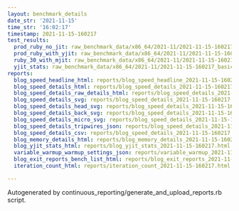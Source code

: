 ```yaml
---
layout: benchmark_details
date_str: '2021-11-15'
time_str: '16:02:17'
timestamp: 2021-11-15-160217
test_results:
  prod_ruby_no_jit: raw_benchmark_data/x86_64/2021-11/2021-11-15-160217_basic_benchmark_prod_ruby_no_jit.json
  prod_ruby_with_yjit: raw_benchmark_data/x86_64/2021-11/2021-11-15-160217_basic_benchmark_prod_ruby_with_yjit.json
  ruby_30_with_mjit: raw_benchmark_data/x86_64/2021-11/2021-11-15-160217_basic_benchmark_ruby_30_with_mjit.json
  yjit_stats: raw_benchmark_data/x86_64/2021-11/2021-11-15-160217_basic_benchmark_yjit_stats.json
reports:
  blog_speed_headline_html: reports/blog_speed_headline_2021-11-15-160217.html
  blog_speed_details_html: reports/blog_speed_details_2021-11-15-160217.html
  blog_speed_details_raw_details_html: reports/blog_speed_details_2021-11-15-160217.raw_details.html
  blog_speed_details_svg: reports/blog_speed_details_2021-11-15-160217.svg
  blog_speed_details_head_svg: reports/blog_speed_details_2021-11-15-160217.head.svg
  blog_speed_details_back_svg: reports/blog_speed_details_2021-11-15-160217.back.svg
  blog_speed_details_micro_svg: reports/blog_speed_details_2021-11-15-160217.micro.svg
  blog_speed_details_tripwires_json: reports/blog_speed_details_2021-11-15-160217.tripwires.json
  blog_speed_details_csv: reports/blog_speed_details_2021-11-15-160217.csv
  blog_memory_details_html: reports/blog_memory_details_2021-11-15-160217.html
  blog_yjit_stats_html: reports/blog_yjit_stats_2021-11-15-160217.html
  variable_warmup_warmup_settings_json: reports/variable_warmup_2021-11-15-160217.warmup_settings.json
  blog_exit_reports_bench_list_html: reports/blog_exit_reports_2021-11-15-160217.bench_list.html
  iteration_count_html: reports/iteration_count_2021-11-15-160217.html

---
```

Autogenerated by continuous_reporting/generate_and_upload_reports.rb script.
